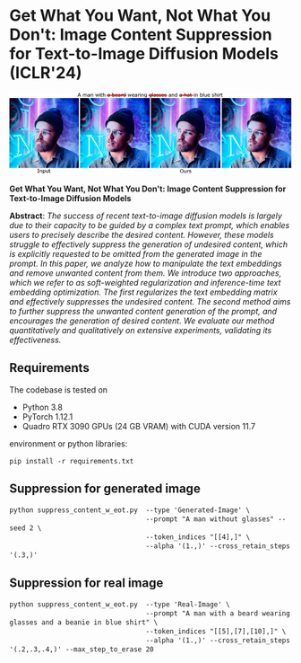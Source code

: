 # Get What You Want, Not What You Don't: Image Content Suppression for Text-to-Image Diffusion Models (ICLR'24)</sub>

![Random Sample](./docs/supresseot_results.png)

**Get What You Want, Not What You Don't: Image Content Suppression for Text-to-Image Diffusion Models**<br>

**Abstract**: *The success of recent text-to-image diffusion models is largely due to their capacity to be guided by a complex text prompt, which enables users to precisely describe the desired content. However, these models struggle to effectively suppress the generation of undesired content, which is explicitly requested to be omitted from the generated image in the prompt. In this paper, we analyze how to manipulate the text embeddings and remove unwanted content from them. We introduce two approaches, which we refer to as *soft-weighted regularization* and *inference-time text embedding optimization*. The first regularizes the text embedding matrix and effectively suppresses the undesired content. The second method aims to further suppress the unwanted content generation of the prompt, and encourages the generation of desired content. We evaluate our method quantitatively and qualitatively on extensive experiments, validating its effectiveness.*
## Requirements
The codebase is tested on 
* Python 3.8
* PyTorch 1.12.1
* Quadro RTX 3090 GPUs (24 GB VRAM) with CUDA version 11.7

environment or python libraries:

```
pip install -r requirements.txt
```

## Suppression for generated image
```
python suppress_content_w_eot.py  --type 'Generated-Image' \
                                  --prompt "A man without glasses" --seed 2 \
                                  --token_indices "[[4],]" \
                                  --alpha '(1.,)' --cross_retain_steps '(.3,)'
```

## Suppression for real image
```
python suppress_content_w_eot.py  --type 'Real-Image' \
                                  --prompt "A man with a beard wearing glasses and a beanie in blue shirt" \
                                  --token_indices "[[5],[7],[10],]" \
                                  --alpha '(1.,)' --cross_retain_steps '(.2,.3,.4,)' --max_step_to_erase 20
```

